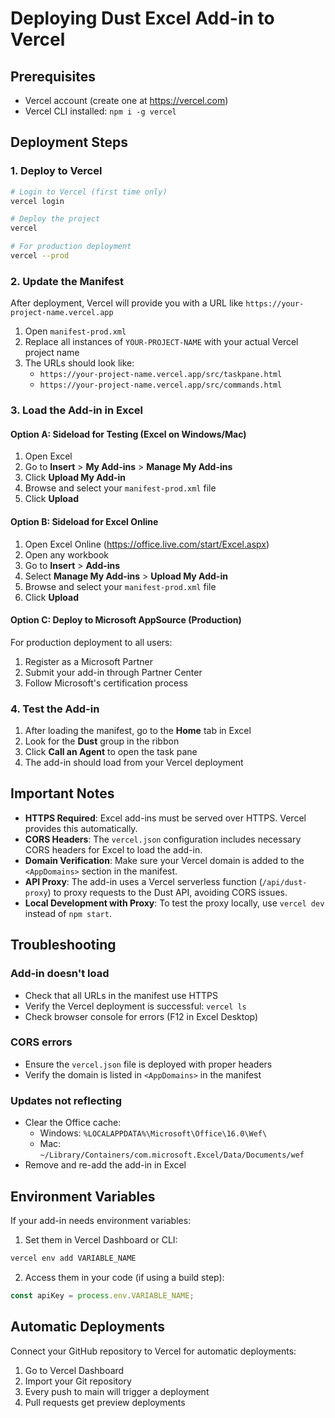 # Deploying Dust Excel Add-in to Vercel

## Prerequisites
- Vercel account (create one at https://vercel.com)
- Vercel CLI installed: `npm i -g vercel`

## Deployment Steps

### 1. Deploy to Vercel

```bash
# Login to Vercel (first time only)
vercel login

# Deploy the project
vercel

# For production deployment
vercel --prod
```

### 2. Update the Manifest

After deployment, Vercel will provide you with a URL like `https://your-project-name.vercel.app`

1. Open `manifest-prod.xml`
2. Replace all instances of `YOUR-PROJECT-NAME` with your actual Vercel project name
3. The URLs should look like:
   - `https://your-project-name.vercel.app/src/taskpane.html`
   - `https://your-project-name.vercel.app/src/commands.html`

### 3. Load the Add-in in Excel

#### Option A: Sideload for Testing (Excel on Windows/Mac)

1. Open Excel
2. Go to **Insert** > **My Add-ins** > **Manage My Add-ins**
3. Click **Upload My Add-in**
4. Browse and select your `manifest-prod.xml` file
5. Click **Upload**

#### Option B: Sideload for Excel Online

1. Open Excel Online (https://office.live.com/start/Excel.aspx)
2. Open any workbook
3. Go to **Insert** > **Add-ins**
4. Select **Manage My Add-ins** > **Upload My Add-in**
5. Browse and select your `manifest-prod.xml` file
6. Click **Upload**

#### Option C: Deploy to Microsoft AppSource (Production)

For production deployment to all users:
1. Register as a Microsoft Partner
2. Submit your add-in through Partner Center
3. Follow Microsoft's certification process

### 4. Test the Add-in

1. After loading the manifest, go to the **Home** tab in Excel
2. Look for the **Dust** group in the ribbon
3. Click **Call an Agent** to open the task pane
4. The add-in should load from your Vercel deployment

## Important Notes

- **HTTPS Required**: Excel add-ins must be served over HTTPS. Vercel provides this automatically.
- **CORS Headers**: The `vercel.json` configuration includes necessary CORS headers for Excel to load the add-in.
- **Domain Verification**: Make sure your Vercel domain is added to the `<AppDomains>` section in the manifest.
- **API Proxy**: The add-in uses a Vercel serverless function (`/api/dust-proxy`) to proxy requests to the Dust API, avoiding CORS issues.
- **Local Development with Proxy**: To test the proxy locally, use `vercel dev` instead of `npm start`.

## Troubleshooting

### Add-in doesn't load
- Check that all URLs in the manifest use HTTPS
- Verify the Vercel deployment is successful: `vercel ls`
- Check browser console for errors (F12 in Excel Desktop)

### CORS errors
- Ensure the `vercel.json` file is deployed with proper headers
- Verify the domain is listed in `<AppDomains>` in the manifest

### Updates not reflecting
- Clear the Office cache:
  - Windows: `%LOCALAPPDATA%\Microsoft\Office\16.0\Wef\`
  - Mac: `~/Library/Containers/com.microsoft.Excel/Data/Documents/wef`
- Remove and re-add the add-in in Excel

## Environment Variables

If your add-in needs environment variables:

1. Set them in Vercel Dashboard or CLI:
```bash
vercel env add VARIABLE_NAME
```

2. Access them in your code (if using a build step):
```javascript
const apiKey = process.env.VARIABLE_NAME;
```

## Automatic Deployments

Connect your GitHub repository to Vercel for automatic deployments:

1. Go to Vercel Dashboard
2. Import your Git repository
3. Every push to main will trigger a deployment
4. Pull requests get preview deployments